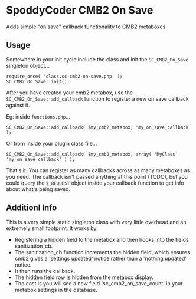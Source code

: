 # SpoddyCoder CMB2 On Save

Adds simple "on save" callback functionality to CMB2 metaboxes


## Usage

Somewhere in your init cycle include the class and init the `SC_CMB2_Pn_Save` singleton object...

```
require_once( 'class.sc-cmb2-on-save.php' );
SC_CMB2_On_Save::init();
```

After you have created your cmb2 metabox, use the `SC_CMB2_On_Save::add_callback` function to register a new on save callback against it.

Eg: inside `functions.php`...
```
SC_CMB2_On_Save::add_callback( $my_cmb2_metabox, 'my_on_save_callback' );
```

Or from inside your plugin class file...
```
SC_CMB2_On_Save::add_callback( $my_cmb2_metabox, array( 'MyClass' 'my_on_save_callback' ) );
```

That's it. 
You can register as many callbacks across as many metaboxes as you need.
The callback isn't passed anything at this point (TODO), but you could query the `$_REQUEST` object inside your callback function to get info about what's being saved.


## Additionl Info
This is a very simple static singleton class with very little overhead and an extremely small footprint. It works by;
+ Registering a hidden field to the metabox and then hooks into the fields sanitization_cb.
+ The sanitization_cb function increments the hidden field, which ensures cmb2 gives a 'settings updated' notice rather than a 'nothing updated' notice.
+ It then runs the callback.
+ The hidden field row is hidden from the metabox display.
+ The cost is you will see a new field 'sc_cmb2_on_save_count' in your metabox settings in the database.
